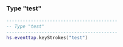 ### Type "test"

```lua
-----------------------------------------
-- Type "test"
-----------------------------------------
hs.eventtap.keyStrokes("test")
```
